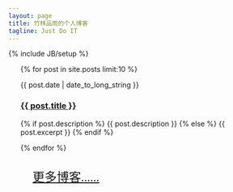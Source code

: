 ```yaml
---
layout: page
title: 竹林品雨的个人博客
tagline: Just Do IT
---
```

{% include JB/setup %}

<div class="span11">
<ul class="posts">
  {% for post in site.posts limit:10 %}
    <div class="post py3">
          <p class="post-meta">{{ post.date | date_to_long_string }}</p>
          <a href="{{ post.url | prepend: site.baseurl }}" class="post-link">
            <h3 class="h2 post-title">{{ post.title }}</h3>
          </a>
          <p class="post-summary">
            {% if post.description %}
              {{ post.description }}
            {% else %}
              {{ post.excerpt }}
            {% endif %}
          </p>
        </div>
  {% endfor %}
  <article style="margin: 30px 0 10px 0;">
      <section>
          <ul style="list-style-type: none;">
            <li>
              <a href="/archive.html" style="list-style-type: none;font-family: FrescoSansPlusPro-Normal monospace;font-size: x-large;">
                更多博客......
              </a>
            </li>
          </ul>
      </section>
    </article>
  <h5></h5>
</ul>
</div>
<!--
{% for p in site.posts limit:8 %}
<div class="article">
    <h4 class="article-title"><a href="{{ site.url }}{{ p.url }}">{{p.title}}</a></h4>

    {{ p.excerpt }}
    <div class="article-status">
        <div class="article-date">{{ p.date | date: "%-d %B %Y" }}</div>
        <a class="article-readmore" href="{{ site.url }}{{ p.url }}">Read More Â» </a>
    </div>
</div>
{% endfor %}
参照debbbbie.github.io
-->
